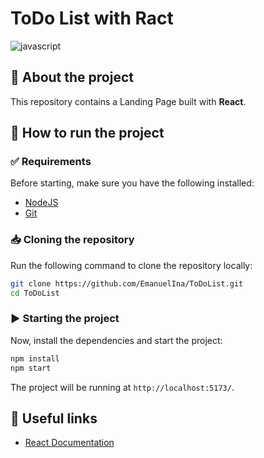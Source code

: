 [JAVASCRIPT__BADGE]: https://img.shields.io/badge/Javascript-000?style=for-the-badge&logo=javascript  

# ToDo List with Ract 

![javascript][JAVASCRIPT__BADGE]

## 📌 About the project
This repository contains a Landing Page built with **React**.

## 🚀 How to run the project

### ✅ Requirements
Before starting, make sure you have the following installed:

- [NodeJS](https://nodejs.org/) 
- [Git](https://git-scm.com/)

### 📥 Cloning the repository
Run the following command to clone the repository locally:

```bash
git clone https://github.com/EmanuelIna/ToDoList.git
cd ToDoList
```

### ▶️ Starting the project
Now, install the dependencies and start the project:

```bash
npm install
npm start
```
The project will be running at `http://localhost:5173/`.
   
## 🔗 Useful links
- [React Documentation](https://react.dev)




